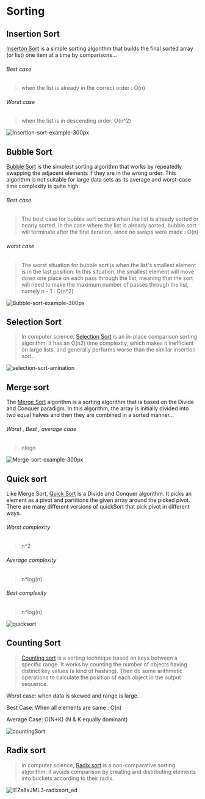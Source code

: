 # Sorting

## Insertion Sort
[Inserton Sort](https://www.geeksforgeeks.org/insertion-sort/) 
 is a simple sorting algorithm that builds the final sorted array (or list) one item at a time by comparisons...

###### Best case 
> when the list is already in the correct order : O(n)

###### Worst case 
> when the list is in descending order: O(n^2)

![Insertion-sort-example-300px](https://user-images.githubusercontent.com/108394058/205162632-88f31337-a2e9-480e-adee-48b8efdf5680.gif)

## Bubble Sort
[Bubble Sort](https://www.geeksforgeeks.org/bubble-sort/)
is the simplest sorting algorithm that works by repeatedly swapping the adjacent elements if they are in the wrong order. This algorithm is not suitable for large data sets as its average and worst-case time complexity is quite high.

###### Best case 
> The best case for bubble sort occurs when the list is already sorted or nearly sorted. In the case where the list is already sorted, bubble sort will terminate after the first iteration, since no swaps were made : O(n)

###### worst case
> The worst situation for bubble sort is when the list's smallest element is in the last position. In this situation, the smallest element will move down one place on each pass through the list, meaning that the sort will need to make the maximum number of passes through the list, namely n - 1 : O(n^2)

![Bubble-sort-example-300px](https://user-images.githubusercontent.com/108394058/207931294-208f5fe8-7061-489c-9836-24e2c69b292d.gif)

## Selection Sort
> In computer science, [Selection Sort](https://www.geeksforgeeks.org/selection-sort/) is an in-place comparison sorting algorithm. It has an O(n2) time complexity, which makes it inefficient on large lists, and generally performs worse than the similar insertion sort...

![selection-sort-amination](https://user-images.githubusercontent.com/108394058/205165479-571f3d1e-4a6f-49e5-9704-b7a84bfb343c.gif)

## Merge sort
The [Merge Sort](https://www.geeksforgeeks.org/merge-sort/) algorithm is a sorting algorithm that is based on the Divide and Conquer paradigm. In this algorithm, the array is initially divided into two equal halves and then they are combined in a sorted manner...
###### Worst , Best , average caae
> nlogn

![Merge-sort-example-300px](https://user-images.githubusercontent.com/108394058/206577029-d01fafb6-9ee3-49cf-81d1-9671bff341cd.gif)

## Quick sort
Like Merge Sort, [Quick Sort](https://www.geeksforgeeks.org/quick-sort/) is a Divide and Conquer algorithm. It picks an element as a pivot and partitions the given array around the picked pivot. There are many different versions of quickSort that pick pivot in different ways. 

###### Worst complexity
> n^2

###### Average complexity
> n*log(n)

###### Best complexity
> n*log(n)

![quicksort](https://user-images.githubusercontent.com/108394058/208423135-b68ef880-d2cc-43fd-af93-cfc8b923233d.gif)

## Counting Sort
> [Counting sort](https://www.geeksforgeeks.org/counting-sort/) is a sorting technique based on keys between a specific range. It works by counting the number of objects having distinct key values (a kind of hashing). Then do some arithmetic operations to calculate the position of each object in the output sequence. 

Worst case: when data is skewed and range is large.

Best Case: When all elements are same : O(n)

Average Case: O(N+K) (N & K equally dominant)

![countingSort](https://user-images.githubusercontent.com/108394058/208434695-9b0a6f9e-d533-4ace-a012-3db4976a5ee7.gif)


## Radix sort
> In computer science, [Radix sort](https://www.geeksforgeeks.org/radix-sort/)
 is a non-comparative sorting algorithm. It avoids comparison by creating and distributing elements into buckets according to their radix.

![IEZs8xJML3-radixsort_ed](https://user-images.githubusercontent.com/108394058/207691756-3ed33651-0400-440b-a993-d4b4c1554696.png)
